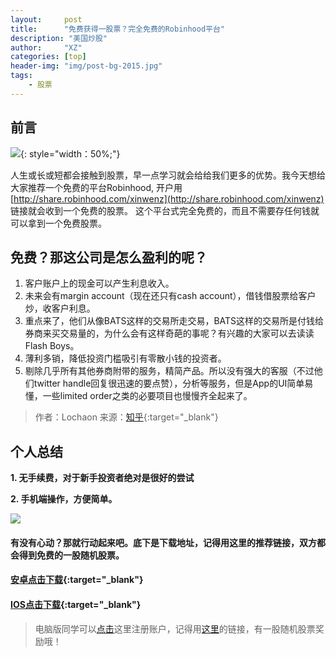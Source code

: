 ```yaml
---
layout:     post
title:      "免费获得一股票？完全免费的Robinhood平台"
description: "美国炒股"
author:     "XZ"
categories: [top]
header-img: "img/post-bg-2015.jpg"
tags:
    - 股票
---
```


## 前言

![]({{site.baseurl}}/img/in-post/robinhood/referral.png){: style="width：50%;"}

人生或长或短都会接触到股票，早一点学习就会给给我们更多的优势。我今天想给大家推荐一个免费的平台Robinhood, 开户用 [http://share.robinhood.com/xinwenz](http://share.robinhood.com/xinwenz) 链接就会收到一个免费的股票。
这个平台式完全免费的，而且不需要存任何钱就可以拿到一个免费股票。


## 免费？那这公司是怎么盈利的呢？

1. 客户账户上的现金可以产生利息收入。
2. 未来会有margin account（现在还只有cash account），借钱借股票给客户炒，收客户利息。
3. 重点来了，他们从像BATS这样的交易所走交易，BATS这样的交易所是付钱给券商来买交易量的，为什么会有这样奇葩的事呢？有兴趣的大家可以去读读Flash Boys。
4. 薄利多销，降低投资门槛吸引有零散小钱的投资者。
5. 剔除几乎所有其他券商附带的服务，精简产品。所以没有强大的客服（不过他们twitter handle回复很迅速的要点赞），分析等服务，但是App的UI简单易懂，一些limited order之类的必要项目也慢慢齐全起来了。

> 作者：Lochaon
来源：[知乎](https://www.zhihu.com/question/26947090/answer/54978883){:target="_blank"} 


## 个人总结

**1. 无手续费，对于新手投资者绝对是很好的尝试**

**2. 手机端操作，方便简单。**


![](http://i.investopedia.com/dimages/graphics/robinhood_0.jpg)

#### 有没有心动？那就行动起来吧。底下是下载地址，记得用这里的推荐链接，双方都会得到免费的一股随机股票。       

#### [安卓点击下载](http://share.robinhood.com/xinwenz){:target="_blank"} 

#### [IOS点击下载](http://share.robinhood.com/xinwenz){:target="_blank"} 

> 电脑版同学可以[点击](http://share.robinhood.com/xinwenz)这里注册账户，记得用[这里](http://share.robinhood.com/xinwenz)的链接，有一股随机股票奖励哦！









